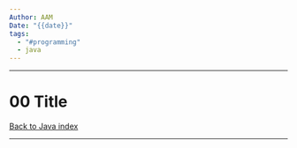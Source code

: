 ```yaml
---
Author: AAM
Date: "{{date}}"
tags:
  - "#programming"
  - java
---
```

---
# 00 Title

[Back to Java index](../JAVA.md)

---

